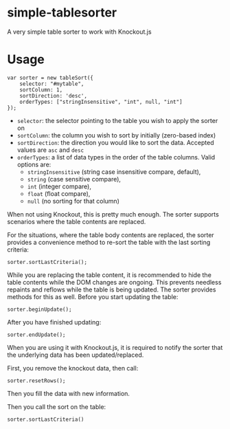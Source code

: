 # simple-tablesorter
A very simple table sorter to work with Knockout.js

# Usage

	var sorter = new tableSort({
		selector: "#mytable",
		sortColumn: 1,
		sortDirection: 'desc',
		orderTypes: ["stringInsensitive", "int", null, "int"]
	});

- `selector`: the selector pointing to the table you wish to apply the sorter on
- `sortColumn`: the column you wish to sort by initially (zero-based index)
- `sortDirection`: the direction you would like to sort the data. Accepted values are `asc` and `desc`
- `orderTypes`: a list of data types in the order of the table columns. Valid options are: 
	- `stringInsensitive` (string case insensitive compare, default), 
	- `string` (case sensitive compare), 
	- `int` (integer compare), 
	- `float` (float compare), 
	- `null` (no sorting for that column)

When not using Knockout, this is pretty much enough. The sorter supports scenarios where the table contents are replaced.

For the situations, where the table body contents are replaced, the sorter provides a convenience method to re-sort the table with the last sorting criteria:

	sorter.sortLastCriteria();

While you are replacing the table content, it is recommended to hide the table contents while the DOM changes are ongoing. This prevents needless repaints and reflows while the table is being updated.
The sorter provides methods for this as well. Before you start updating the table:

	sorter.beginUpdate();

After you have finished updating:

	sorter.endUpdate();

When you are using it with Knockout.js, it is required to notify the sorter that the underlying data has been updated/replaced.

First, you remove the knockout data, then call:

	sorter.resetRows();

Then you fill the data with new information.

Then you call the sort on the table:

	sorter.sortLastCriteria()
